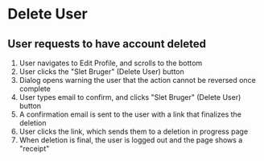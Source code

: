 # Delete User

## User requests to have account deleted

1. User navigates to Edit Profile, and scrolls to the bottom
1. User clicks the "Slet Bruger" (Delete User) button
1. Dialog opens warning the user that the action cannot be reversed once complete
1. User types email to confirm, and clicks "Slet Bruger" (Delete User) button
1. A confirmation email is sent to the user with a link that finalizes the deletion
1. User clicks the link, which sends them to a deletion in progress page
1. When deletion is final, the user is logged out and the page shows a "receipt"
